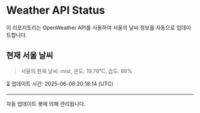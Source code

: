 
# Weather API Status

이 리포지토리는 OpenWeather API를 사용하여 서울의 날씨 정보를 자동으로 업데이트합니다.

## 현재 서울 날씨
> 서울의 현재 날씨: mist, 온도: 19.76°C, 습도: 88%

⏳ 업데이트 시간: 2025-06-08 20:18:14 (UTC)

---
자동 업데이트 봇에 의해 관리됩니다.
